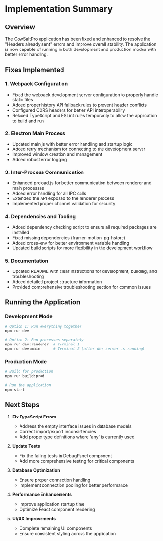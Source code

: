 # Implementation Summary

## Overview
The CowSaltPro application has been fixed and enhanced to resolve the "Headers already sent" errors and improve overall stability. The application is now capable of running in both development and production modes with better error handling.

## Fixes Implemented

### 1. Webpack Configuration
- Fixed the webpack development server configuration to properly handle static files
- Added proper history API fallback rules to prevent header conflicts
- Configured CORS headers for better API interoperability
- Relaxed TypeScript and ESLint rules temporarily to allow the application to build and run

### 2. Electron Main Process
- Updated main.js with better error handling and startup logic
- Added retry mechanism for connecting to the development server
- Improved window creation and management
- Added robust error logging

### 3. Inter-Process Communication
- Enhanced preload.js for better communication between renderer and main processes
- Added error handling for all IPC calls
- Extended the API exposed to the renderer process
- Implemented proper channel validation for security

### 4. Dependencies and Tooling
- Added dependency checking script to ensure all required packages are installed
- Fixed missing dependencies (framer-motion, pg-hstore)
- Added cross-env for better environment variable handling
- Updated build scripts for more flexibility in the development workflow

### 5. Documentation
- Updated README with clear instructions for development, building, and troubleshooting
- Added detailed project structure information
- Provided comprehensive troubleshooting section for common issues

## Running the Application

### Development Mode
```bash
# Option 1: Run everything together
npm run dev

# Option 2: Run processes separately
npm run dev:renderer  # Terminal 1
npm run dev:main      # Terminal 2 (after dev server is running)
```

### Production Mode
```bash
# Build for production
npm run build:prod

# Run the application
npm start
```

## Next Steps

1. **Fix TypeScript Errors**
   - Address the empty interface issues in database models
   - Correct import/export inconsistencies
   - Add proper type definitions where 'any' is currently used

2. **Update Tests**
   - Fix the failing tests in DebugPanel component
   - Add more comprehensive testing for critical components

3. **Database Optimization**
   - Ensure proper connection handling
   - Implement connection pooling for better performance

4. **Performance Enhancements**
   - Improve application startup time
   - Optimize React component rendering
   
5. **UI/UX Improvements**
   - Complete remaining UI components
   - Ensure consistent styling across the application
